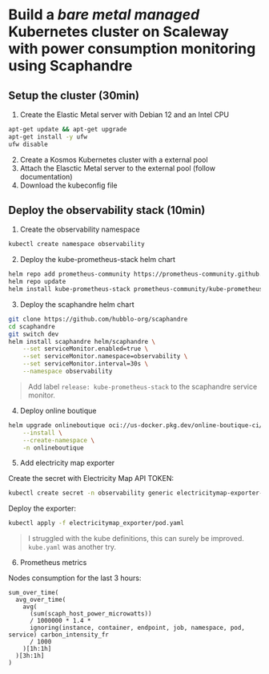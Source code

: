 # Build a *bare metal managed* Kubernetes cluster on Scaleway with power consumption monitoring using Scaphandre

## Setup the cluster (30min)

1. Create the Elastic Metal server with Debian 12 and an Intel CPU

```bash
apt-get update && apt-get upgrade
apt-get install -y ufw
ufw disable
```

2. Create a Kosmos Kubernetes cluster with a external pool
3. Attach the Elasctic Metal server to the external pool (follow documentation)
4. Download the kubeconfig file

## Deploy the observability stack (10min)

1. Create the observability namespace

```bash
kubectl create namespace observability
```

2. Deploy the kube-prometheus-stack helm chart

```bash
helm repo add prometheus-community https://prometheus-community.github.io/helm-charts
helm repo update
helm install kube-prometheus-stack prometheus-community/kube-prometheus-stack --namespace observability
```

3. Deploy the scaphandre helm chart

```bash
git clone https://github.com/hubblo-org/scaphandre
cd scaphandre
git switch dev
helm install scaphandre helm/scaphandre \
    --set serviceMonitor.enabled=true \
    --set serviceMonitor.namespace=observability \
    --set serviceMonitor.interval=30s \
    --namespace observability
```

> Add label `release: kube-prometheus-stack` to the scaphandre service monitor.

4. Deploy online boutique

```bash
helm upgrade onlineboutique oci://us-docker.pkg.dev/online-boutique-ci/charts/onlineboutique \
    --install \
    --create-namespace \
    -n onlineboutique
```

5. Add electricity map exporter

Create the secret with Electricity Map API TOKEN:

```bash
kubectl create secret -n observability generic electricitymap-exporter-secret --from-literal=AUTH_TOKEN=<token>
```

Deploy the exporter:

```bash
kubectl apply -f electricitymap_exporter/pod.yaml
```

> I struggled with the kube definitions, this can surely be improved. `kube.yaml` was another try.

6. Prometheus metrics

Nodes consumption for the last 3 hours:

```promql
sum_over_time(
  avg_over_time(
    avg(
      (sum(scaph_host_power_microwatts)) 
      / 1000000 * 1.4 * 
      ignoring(instance, container, endpoint, job, namespace, pod, service) carbon_intensity_fr 
      / 1000
    )[1h:1h]
  )[3h:1h]
)
```
